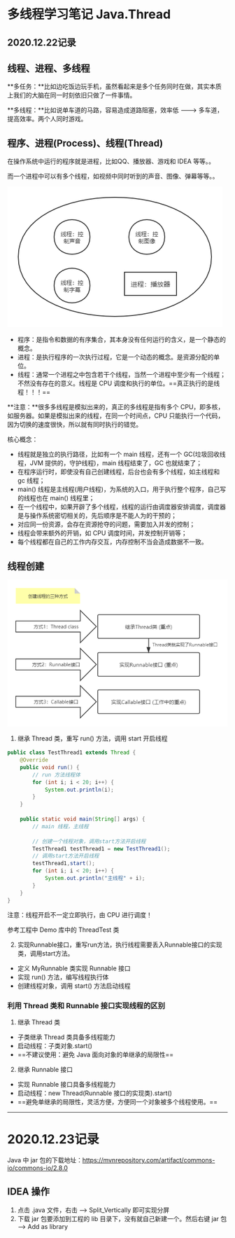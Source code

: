 # 多线程学习笔记 Java.Thread

## 2020.12.22记录

## 线程、进程、多线程

**多任务：**比如边吃饭边玩手机，虽然看起来是多个任务同时在做，其实本质上我们的大脑在同一时刻依旧只做了一件事情。

**多线程：**比如说单车道的马路，容易造成道路阻塞，效率低 ---> 多车道，提高效率。两个人同时游戏。

## 程序、进程(Process)、线程(Thread)

在操作系统中运行的程序就是进程，比如QQ、播放器、游戏和 IDEA 等等。。

而一个进程中可以有多个线程，如视频中同时听到的声音、图像、弹幕等等。。

![](多线程学习笔记.assets/进程和线程的关系.png)

+ 程序：是指令和数据的有序集合，其本身没有任何运行的含义，是一个静态的概念。
+ 进程：是执行程序的一次执行过程，它是一个动态的概念。是资源分配的单位。
+ 线程：通常一个进程之中包含若干个线程，当然一个进程中至少有一个线程；不然没有存在的意义。线程是 CPU 调度和执行的单位。==真正执行的是线程！！！==

**注意：**很多多线程是模拟出来的，真正的多线程是指有多个 CPU，即多核，如服务器。如果是模拟出来的线程，在同一个时间点，CPU 只能执行一个代码，因为切换的速度很快，所以就有同时执行的错觉。

核心概念：

+ 线程就是独立的执行路径，比如有一个 main 线程，还有一个 GC(垃圾回收线程，JVM 提供的，守护线程)，main 线程结束了，GC 也就结束了；
+ 在程序运行时，即使没有自己创建线程，后台也会有多个线程，如主线程和 gc 线程；
+ main() 线程是主线程(用户线程)，为系统的入口，用于执行整个程序，自己写的线程也在 main() 线程里；
+ 在一个线程中，如果开辟了多个线程，线程的运行由调度器安排调度，调度器是与操作系统密切相关的，先后顺序是不能人为的干预的；
+ 对应同一份资源，会存在资源抢夺的问题，需要加入并发的控制；
+ 线程会带来额外的开销，如 CPU 调度时间，并发控制开销等；
+ 每个线程都在自己的工作内存交互，内存控制不当会造成数据不一致。

## 线程创建

![](多线程学习笔记.assets/线程创建的三种方式.png)

1. 继承 Thread 类，重写 run() 方法，调用 start 开启线程

```java
public class TestThread1 extends Thread {
    @Override
    public void run() {
        // run 方法线程体
        for (int i; i < 20; i++) {
            System.out.println(i);
        }
    }
    
    public static void main(String[] args) {
        // main 线程，主线程
        
        // 创建一个线程对象，调用start方法开启线程
        TestThread1 testThread1 = new TestThread1();
        // 调用start方法开启线程
        testThread1,start();
        for (int i; i < 20; i++) {
            System.out.println("主线程" + i);
        }
    }
}
```

注意：线程开启不一定立即执行，由 CPU 进行调度！

参考工程中 Demo 库中的 ThreadTest 类

2. 实现Runnable接口，重写run方法，执行线程需要丢入Runnable接口的实现类，调用start方法。

+ 定义 MyRunnable 类实现 Runnable 接口
+ 实现 run() 方法，编写线程执行体
+ 创建线程对象，调用 start() 方法启动线程

### 利用 Thread 类和 Runnable 接口实现线程的区别

1. 继承 Thread 类

+ 子类继承 Thread 类具备多线程能力
+ 启动线程：子类对象.start()
+ ==不建议使用：避免 Java 面向对象的单继承的局限性==

2. 继承 Runnable 接口

+ 实现 Runnable 接口具备多线程能力
+ 启动线程：new Thread(Runnable 接口的实现类).start()
+ ==避免单继承的局限性，灵活方便，方便同一个对象被多个线程使用。==

---

# 2020.12.23记录

Java 中 jar 包的下载地址：https://mvnrepository.com/artifact/commons-io/commons-io/2.8.0

## IDEA 操作

1. 点击 .java 文件，右击 --> Split_Vertically 即可实现分屏
2. 下载 jar 包要添加到工程的 lib 目录下，没有就自己新建一个。然后右键 jar 包 --> Add as library